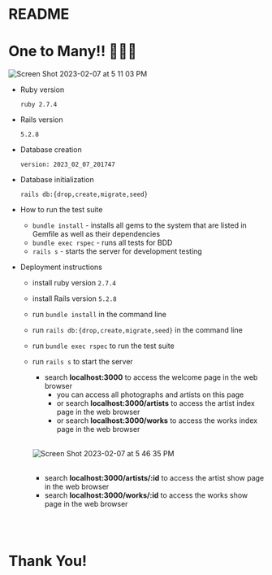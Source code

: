 # README

# One to Many!! 👩‍👧‍👦

![Screen Shot 2023-02-07 at 5 11 03 PM](https://user-images.githubusercontent.com/114712752/217395911-7d2709fb-bdce-4056-950b-27764a6da3d2.png)


* Ruby version

    `ruby 2.7.4` 

* Rails version

    `5.2.8`

* Database creation

    `version: 2023_02_07_201747`

* Database initialization

    `rails db:{drop,create,migrate,seed}`

* How to run the test suite

    - `bundle install` - installs all gems to the system that are listed in Gemfile as well as their dependencies
    - `bundle exec rspec` - runs all tests for BDD
    - `rails s` - starts the server for development testing

* Deployment instructions

    - install ruby version `2.7.4`

    - install Rails version `5.2.8`

    - run `bundle install` in the command line

    - run `rails db:{drop,create,migrate,seed}` in the command line

    - run `bundle exec rspec` to run the test suite

    - run `rails s` to start the server

        - search **localhost:3000** to access the welcome page in the web browser
            - you can access all photographs and artists on this page
            - or search **localhost:3000/artists** to access the artist index page in the web browser
            - or search **localhost:3000/works** to access the works index page in the web browser <br><br>


        ![Screen Shot 2023-02-07 at 5 46 35 PM](https://user-images.githubusercontent.com/114712752/217400205-1aca2a73-9663-4058-b54b-68b23bed37e1.png) 
        <br><br>
        - search **localhost:3000/artists/:id** to access the artist show page in the web browser
        - search **localhost:3000/works/:id** to access the works show page in the web browser

<br><br>

 # Thank You!

